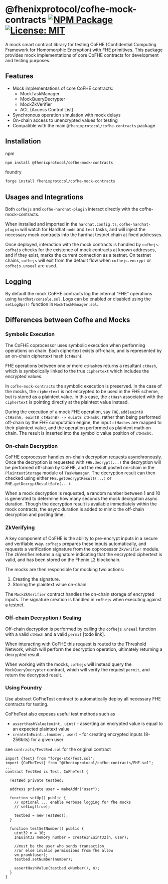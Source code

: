 # @fhenixprotocol/cofhe-mock-contracts [![NPM Package][npm-badge]][npm] [![License: MIT][license-badge]][license]

[npm]: https://www.npmjs.com/package/@fhenixprotocol/cofhe-mock-contracts
[npm-badge]: https://img.shields.io/npm/v/@fhenixprotocol/cofhe-mock-contracts.svg
[license]: https://opensource.org/licenses/MIT
[license-badge]: https://img.shields.io/badge/License-MIT-blue.svg

A mock smart contract library for testing CoFHE (Confidential Computing Framework for Homomorphic Encryption) with FHE primitives. This package provides mock implementations of core CoFHE contracts for development and testing purposes.

## Features

- Mock implementations of core CoFHE contracts:
  - MockTaskManager
  - MockQueryDecrypter
  - MockZkVerifier
  - ACL (Access Control List)
- Synchronous operation simulation with mock delays
- On-chain access to unencrypted values for testing
- Compatible with the main `@fhenixprotocol/cofhe-contracts` package

## Installation

npm
```bash
npm install @fhenixprotocol/cofhe-mock-contracts
```

foundry
```bash
forge install fhenixprotocol/cofhe-mock-contracts
```

## Usages and Integrations

Both `cofhejs` and `cofhe-hardhat-plugin` interact directly with the cofhe-mock-contracts.

When installed and imported in the `hardhat.config.ts`, `cofhe-hardhat-plugin` will watch for Hardhat `node` and `test` tasks, and will inject the necessary mock contracts into the hardhat testnet chain at fixed addresses.

Once deployed, interaction with the mock contracts is handled by `cofhejs`. `cofhejs` checks for the existence of mock contracts at known addresses, and if they exist, marks the current connection as a testnet. On testnet chains, `cofhejs` will exit from the default flow when `cofhejs.encrypt` or `cofhejs.unseal` are used.

## Logging

By default the mock CoFHE contracts log the internal "FHE" operations using `hardhat/console.sol`. Logs can be enabled or disabled using the `setLogOps()` function in `MockTaskManager.sol`.

## Differences between Cofhe and Mocks

### Symbolic Execution

The CoFHE coprocessor uses symbolic execution when performing operations on chain. Each ciphertext exists off-chain, and is represented by an on-chain ciphertext hash (`ctHash`).

FHE operations between one or more `ctHash`es returns a resultant `ctHash`, which is symbolically linked to the true `ciphertext` which includes the encrypted values.

In `cofhe-mock-contracts` the symbolic execution is preserved. In the case of the mocks, the `ciphertext` is not encrypted to be used in the FHE scheme, but is stored as a plaintext value. In this case, the `ctHash` associated with the `ciphertext` is pointing directly at the plaintext value instead.

During the execution of a mock FHE operation, say `FHE.add(euint8 ctHashA, euint8 ctHashB) -> euint8 ctHashC`, rather than being performed off-chain by the FHE computation engine, the input `ctHashes` are mapped to their plaintext value, and the operation performed as plaintext math on-chain. The result is inserted into the symbolic value position of `ctHashC`.

### On-chain Decryption

CoFHE coprocessor handles on-chain decryption requests asynchronously. Once the decryption is requested with `FHE.decrypt(...)` the decryption will be performed off-chain by CoFHE, and the result posted on-chain in the `PlaintextStorage` module of `TaskManager`. The decryption result can then checked using either `FHE.getDecryptResult(...)` or `FHE.getDecryptResultSafe(...)`.

When a mock decryption is requested, a random number between 1 and 10 is generated to determine how many seconds the mock decryption async duration. Though the decryption result is available immediately within the mock contracts, the async duration is added to mimic the off-chain decryption and posting time.

### ZkVerifying

A key component of CoFHE is the ability to pre-encrypt inputs in a secure and verifiable way. `cofhejs` prepares these inputs automatically, and requests a verification signature from the coprocessor `ZkVerifier` module. The zkVerifier returns a signature indicating that the encrypted ciphertext is valid, and has been stored on the Fhenix L2 blockchain.

The mocks are then responsible for mocking two actions:

1. Creating the signature.
2. Storing the plaintext value on-chain.

The `MockZkVerifier` contract handles the on-chain storage of encrypted inputs. The signature creation is handled in `cofhejs` when executing against a testnet.

### Off-chain Decryption / Sealing

Off-chain decryption is performed by calling the `cofhejs.unseal` function with a valid `ctHash` and a valid `permit` [todo link].

When interacting with CoFHE this request is routed to the Threshold Network, which will perform the decryption operation, ultimately returning a decrypted result.

When working with the mocks, `cofhejs` will instead query the `MockQueryDecrypter` contract, which will verify the request `permit`, and return the decrypted result.

### Using Foundry

Use abstract CoFheTest contract to automatically deploy all necessary FHE contracts for testing.  

CoFheTest also exposes useful test methods such as 
- `assertHashValue(euint, uint)` - asserting an encrypted value is equal to an expected plaintext value
- `createInEuint..(number, user)` - for creating encrypted inputs (8-256bits) for a given user

see `contracts/TestBed.sol` for the original contract

```solidity
import {Test} from "forge-std/Test.sol";
import {CoFheTest} from "@fhenixprotocol/cofhe-contracts/FHE.sol";
...
contract TestBed is Test, CoFheTest {

  TestBed private testbed;

  address private user = makeAddr("user");

  function setUp() public {
    // optional ... enable verbose logging for fhe mocks
    // setLog(true);

    testbed = new TestBed();
  }

  function testSetNumber() public {
    uint32 n = 10;
    InEuint32 memory number = createInEuint32(n, user);

    //must be the user who sends transaction
    //or else invalid permissions from fhe allow
    vm.prank(user);
    testbed.setNumber(number);

    assertHashValue(testbed.eNumber(), n);
  }
}
```